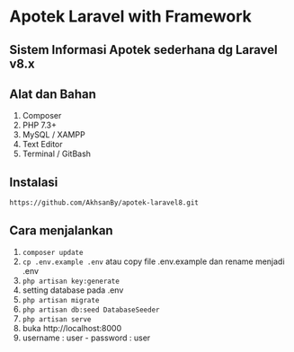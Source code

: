 # Apotek Laravel with Framework

## Sistem Informasi Apotek sederhana dg Laravel v8.x

## Alat dan Bahan
 1. Composer
 2. PHP 7.3+
 3. MySQL / XAMPP
 4. Text Editor
 5. Terminal / GitBash

## Instalasi
```
https://github.com/AkhsanBy/apotek-laravel8.git
```

## Cara menjalankan

1. ```composer update```
2. ```cp .env.example .env``` atau copy file .env.example dan rename menjadi .env
3. ```php artisan key:generate```
4. setting database pada .env
5. ```php artisan migrate```
6. ```php artisan db:seed DatabaseSeeder```
7. ```php artisan serve```
8. buka http://localhost:8000
9. username : user - password : user

